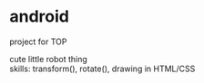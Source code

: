 # android
project for TOP

cute little robot thing <br>
skills: transform(), rotate(), drawing in HTML/CSS
